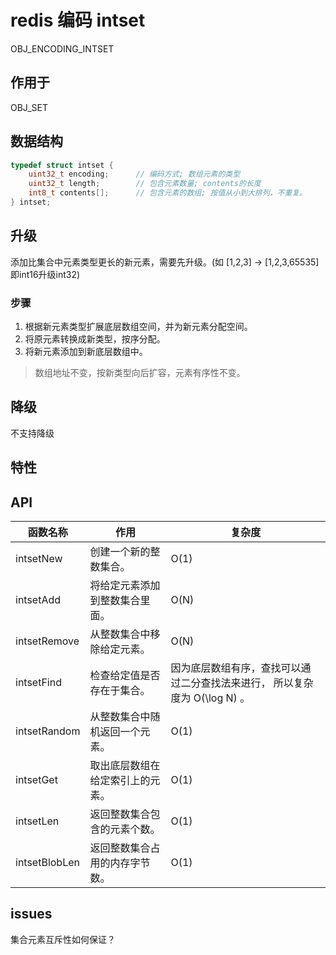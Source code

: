 # redis 编码 intset

OBJ_ENCODING_INTSET

## 作用于

OBJ_SET

## 数据结构

```c
typedef struct intset {
    uint32_t encoding;      // 编码方式; 数组元素的类型
    uint32_t length;        // 包含元素数量; contents的长度
    int8_t contents[];      // 包含元素的数组; 按值从小到大排列，不重复。
} intset;
```

## 升级

添加比集合中元素类型更长的新元素，需要先升级。(如 [1,2,3] -> [1,2,3,65535]即int16升级int32)

### 步骤

1. 根据新元素类型扩展底层数组空间，并为新元素分配空间。
2. 将原元素转换成新类型，按序分配。
3. 将新元素添加到新底层数组中。

> 数组地址不变，按新类型向后扩容，元素有序性不变。

## 降级

不支持降级

## 特性

## API

| 函数名称      | 作用                             | 复杂度                                                                     |
| ------------- | -------------------------------- | -------------------------------------------------------------------------- |
| intsetNew     | 创建一个新的整数集合。           | O(1)                                                                       |
| intsetAdd     | 将给定元素添加到整数集合里面。   | O(N)                                                                       |
| intsetRemove  | 从整数集合中移除给定元素。       | O(N)                                                                       |
| intsetFind    | 检查给定值是否存在于集合。       | 因为底层数组有序，查找可以通过二分查找法来进行， 所以复杂度为 O(\log N) 。 |
| intsetRandom  | 从整数集合中随机返回一个元素。   | O(1)                                                                       |
| intsetGet     | 取出底层数组在给定索引上的元素。 | O(1)                                                                       |
| intsetLen     | 返回整数集合包含的元素个数。     | O(1)                                                                       |
| intsetBlobLen | 返回整数集合占用的内存字节数。   | O(1)                                                                       |

## issues

集合元素互斥性如何保证？
